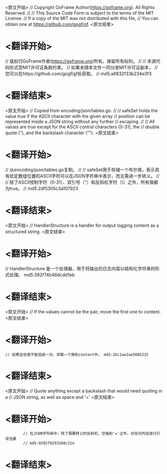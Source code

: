 
<原文开始>
// Copyright GoFrame Author(https://goframe.org). All Rights Reserved.
//
// This Source Code Form is subject to the terms of the MIT License.
// If a copy of the MIT was not distributed with this file,
// You can obtain one at https://github.com/gogf/gf.
<原文结束>

# <翻译开始>
// 版权归GoFrame作者(https://goframe.org)所有。保留所有权利。
//
// 本源代码形式受MIT许可证条款约束。
// 如果未随本文件一同分发MIT许可证副本，
// 您可以在https://github.com/gogf/gf处获取。
// md5:a9832f33b234e3f3
# <翻译结束>


<原文开始>
// Copied from encoding/json/tables.go.
//
// safeSet holds the value true if the ASCII character with the given array
// position can be represented inside a JSON string without any further
// escaping.
//
// All values are true except for the ASCII control characters (0-31), the
// double quote ("), and the backslash character ("\").
<原文结束>

# <翻译开始>
// 从encoding/json/tables.go复制。
//
// safeSet用于存储一个布尔值，表示具有给定数组位置的ASCII字符可以在JSON字符串中表示，而无需进一步转义。
//
// 除了ASCII控制字符（0-31）、双引号（"）和反斜杠字符（\）之外，所有值都为true。
// md5:2df5305c3a107923
# <翻译结束>


<原文开始>
// HandlerStructure is a handler for output logging content as a structured string.
<原文结束>

# <翻译开始>
// HandlerStructure 是一个处理器，用于将输出的日志内容以结构化字符串的形式处理。 md5:392f74b46dcdd1eb
# <翻译结束>


<原文开始>
// If the values cannot be the pair, move the first one to content.
<原文结束>

# <翻译开始>
	// 如果这些值不能组成一对，将第一个移到content中。 md5:2bc1ae2ae5605225
# <翻译结束>


<原文开始>
			// Quote anything except a backslash that would need quoting in a
			// JSON string, as well as space and '='
<原文结束>

# <翻译开始>
			// 在JSON字符串中，除了需要转义的反斜杠、空格和'='之外，对任何内容进行引号包裹
			// md5:0202f0293260c21e
# <翻译结束>

